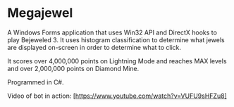 # Megajewel

A Windows Forms application that uses Win32 API and DirectX hooks to play Bejeweled 3. It uses histogram classification to determine what jewels are displayed on-screen in order to determine what to click.

It scores over 4,000,000 points on Lightning Mode and reaches MAX levels and over 2,000,000 points on Diamond Mine.

Programmed in C#.

Video of bot in action: [https://www.youtube.com/watch?v=VUFU9sHFZu8]
